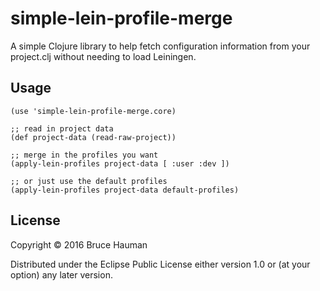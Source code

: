 # simple-lein-profile-merge

A simple Clojure library to help fetch configuration information from your project.clj without needing to load Leiningen.

## Usage

```
(use 'simple-lein-profile-merge.core)

;; read in project data
(def project-data (read-raw-project))

;; merge in the profiles you want
(apply-lein-profiles project-data [ :user :dev ])

;; or just use the default profiles
(apply-lein-profiles project-data default-profiles)
```

## License

Copyright © 2016 Bruce Hauman

Distributed under the Eclipse Public License either version 1.0 or (at
your option) any later version.

